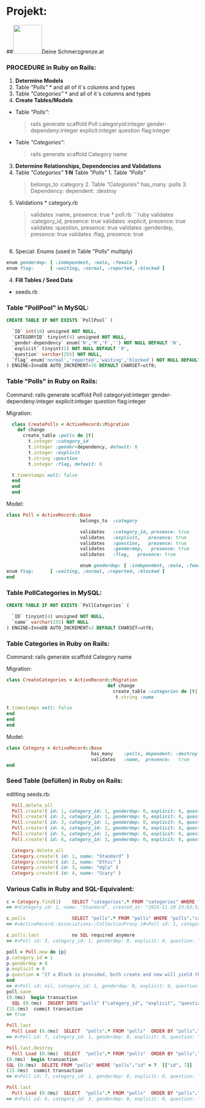 # Projekt:
##<img src="http://www.deineschmerzgrenze.at/images/logo.png" width="75px" height="75px">Deine Schmerzgrenze.at

### PROCEDURE in Ruby on Rails:
1. **Determine Models**
  1. Table *"Polls"*
    * and all of it´s columns and types
  2. Table *"Categories"*
    * and all of it´s columns and types
2. **Create Tables/Models**
  * Table *"Polls"*:
      > rails generate scaffold Poll categoryid:integer gender-dependeny:integer explicit:integer question flag:integer
  * Table *"Categories"*:
      > rails generate scaffold Category name
3. **Determine Relationships, Dependencies and Validations**
  1. Table *"Categories"* **1:N** Table *"Polls"*
    1. Table *"Polls"*
      > belongs_to  :category
    2. Table *"Categories"*
      > has_many    :polls
    3. Dependency:
      > dependent: :destroy
  2. Validations
    * category.rb
      > validates   :name,  presence:   true
    * poll.rb
    ```ruby
    validates   :category_id, presence: true
    validates   :explicit,   presence: true
    validates   :question,   presence: true
    validates   :genderdep,   presence: true
    validates   :flag,   presence: true
      ```
  3. Special: Enums (used in Table "Polls" multiply)
  ```ruby
  enum genderdep: [ :independent, :male, :female ]
  enum flag:      [ :waiting, :normal, :reported, :blocked ]
  ```
4. **Fill Tables / Seed Data**
  * seeds.rb

### Table "PollPool" in MySQL:

```sql
CREATE TABLE IF NOT EXISTS `PollPool` (

  `ID` int(10) unsigned NOT NULL,
  `CATEGORYID` tinyint(4) unsigned NOT NULL,
  `gender-dependency` enum('N','M','F','') NOT NULL DEFAULT 'N',
  `explicit` tinyint(1) NOT NULL DEFAULT '0',
  `question` varchar(255) NOT NULL,
  `flag` enum('normal','reported','waiting','blocked') NOT NULL DEFAULT 'waiting'
) ENGINE=InnoDB AUTO_INCREMENT=76 DEFAULT CHARSET=utf8;
```

### Table "Polls" in Ruby on Rails:

Command: rails generate scaffold Poll categoryid:integer gender-dependeny:integer explicit:integer question flag:integer

Migration:
```ruby
  class CreatePolls < ActiveRecord::Migration
    def change
      create_table :polls do |t|
        t.integer :category_id
        t.integer :gender-dependency, default: 0
        t.integer :explicit
        t.string :question
        t.integer :flag, default: 0

  t.timestamps null: false
  end
  end
  end
```

Model:
```ruby
class Poll < ActiveRecord::Base
                           belongs_to  :category

                           validates   :category_id, presence: true
                           validates   :explicit,   presence: true
                           validates   :question,   presence: true
                           validates   :genderdep,   presence: true
                           validates   :flag,   presence: true

                           enum genderdep: [ :independent, :male, :female ]
enum flag:      [ :waiting, :normal, :reported, :blocked ]
end
```

### Table PollCategories in MySQL:

```sql
CREATE TABLE IF NOT EXISTS `PollCategories` (

  `ID` tinyint(4) unsigned NOT NULL,
  `name` varchar(255) NOT NULL
) ENGINE=InnoDB AUTO_INCREMENT=2 DEFAULT CHARSET=utf8;
```

### Table Categories in Ruby on Rails:

Command: rails generate scaffold Category name

Migration:
```ruby
class CreateCategories < ActiveRecord::Migration
                                     def change
                                       create_table :categories do |t|
                                        t.string :name

t.timestamps null: false
end
end
end
```

Model:
```ruby
class Category < ActiveRecord::Base
                               has_many    :polls, dependent: :destroy
                               validates   :name,  presence:   true
end
```

### Seed Table (befüllen) in Ruby on Rails:

editting seeds.rb:
```ruby
  Poll.delete_all
  Poll.create!( id: 1, category_id: 1, genderdep: 0, explicit: 0, question: "Für wie viel Geld würdest du deine Religion aufgeben?", flag: 0)
  Poll.create!( id: 2, category_id: 1, genderdep: 0, explicit: 0, question: "Für wie viel Geld würdest du dein Haustier verkaufen?", flag: 0)
  Poll.create!( id: 3, category_id: 1, genderdep: 0, explicit: 0, question: "Für wie viel Geld würdest du dich sterilisieren/kastrieren lassen?", flag: 0)
  Poll.create!( id: 4, category_id: 2, genderdep: 0, explicit: 0, question: "Für wie viel Geld würdest du eine Niere verkaufen?", flag: 0)
  Poll.create!( id: 5, category_id: 2, genderdep: 0, explicit: 0, question: "Für wie viel Geld würdest du einen Tag im Gefängnis verbringen?", flag: 0)
  Poll.create!( id: 6, category_id: 3, genderdep: 0, explicit: 0, question: "Für wie viel Geld würdest du für immer auswandern?", flag: 0)

  Category.delete_all
  Category.create!( id: 1, name: "Standard" )
  Category.create!( id: 2, name: "Ethic" )
  Category.create!( id: 3, name: "Ugly" )
  Category.create!( id: 4, name: "Scary" )
```

### Various Calls in Ruby and SQL-Equivalent:
```ruby
c = Category.find(1)    SELECT "categories".* FROM "categories" WHERE "categories"."id" = ? LIMIT 1 [["id", 1]]
=> #<Category id: 1, name: "Standard", created_at: "2015-11-10 23:03:52", updated_at: "2015-11-10 23:03:52">

c.polls                 SELECT "polls".* FROM "polls" WHERE "polls"."category_id" = ?  [["category_id", 1]]
=> #<ActiveRecord::Associations::CollectionProxy [#<Poll id: 1, category_id: 1, genderdep: 0, explicit: 0, question: "Für wie viel Geld würdest du deine Religion aufgeb...", flag: 0, created_at: "2015-11-10 23:10:34", updated_at: "2015-11-10 23:10:34">, #<Poll id: 2, category_id: 1, genderdep: 0, explicit: 0, question: "Für wie viel Geld würdest du dein Haustier verkauf...", flag: 0, created_at: "2015-11-10 23:10:34", updated_at: "2015-11-10 23:10:34">, #<Poll id: 3, category_id: 1, genderdep: 0, explicit: 0, question: "Für wie viel Geld würdest du dich sterilisieren/ka...", flag: 0, created_at: "2015-11-10 23:10:34", updated_at: "2015-11-10 23:10:34">]>

c.polls.last            no SQL required anymore
=> #<Poll id: 3, category_id: 1, genderdep: 0, explicit: 0, question: "Für wie viel Geld würdest du dich sterilisieren/ka...", flag: 0, created_at: "2015-11-10 23:10:34", updated_at: "2015-11-10 23:10:34">

poll = Poll.new do |p|
p.category_id = 1
p.genderdep = 0
p.explicit = 0
p.question = "If a Block is provided, both create and new will yield the new object to that block for initialization"
end
=> #<Poll id: nil, category_id: 1, genderdep: 0, explicit: 0, question: "If a block is provided, both create and new will y...", flag: 0, created_at: nil, updated_at: nil>
poll.save
(0.0ms)  begin transaction
  SQL (0.0ms)  INSERT INTO "polls" ("category_id", "explicit", "question", "created_at", "updated_at") VALUES (?, ?, ?, ?, ?)  [["category_id", 1], ["explicit", 0], ["question", "If a block is provided, both create and new will yield the new object to that block for initialization"], ["created_at", "2015-11-10 23:19:16.835447"], ["updated_at", "2015-11-10 23:19:16.835447"]]
(15.6ms)  commit transaction
=> true

Poll.last
  Poll Load (0.0ms)  SELECT  "polls".* FROM "polls"  ORDER BY "polls"."id" DESC LIMIT 1
=> #<Poll id: 7, category_id: 1, genderdep: 0, explicit: 0, question: "If a block is provided, both create and new will y...", flag: 0, created_at: "2015-11-10 23:19:16", updated_at: "2015-11-10 23:19:16">

Poll.last.destroy
  Poll Load (0.0ms)  SELECT  "polls".* FROM "polls"  ORDER BY "polls"."id" DESC LIMIT 1
(0.0ms)  begin transaction
SQL (0.0ms)  DELETE FROM "polls" WHERE "polls"."id" = ?  [["id", 7]]
(15.6ms)  commit transaction
=> #<Poll id: 7, category_id: 1, genderdep: 0, explicit: 0, question: "If a block is provided, both create and new will y...", flag: 0, created_at: "2015-11-10 23:19:16", updated_at: "2015-11-10 23:19:16">

Poll.last
  Poll Load (0.0ms)  SELECT  "polls".* FROM "polls"  ORDER BY "polls"."id" DESC LIMIT 1
=> #<Poll id: 6, category_id: 3, genderdep: 0, explicit: 0, question: "Für wie viel Geld würdest du für immer auswandern?", flag: 0, created_at: "2015-11-10 23:10:34", updated_at: "2015-11-10 23:10:34">
```
